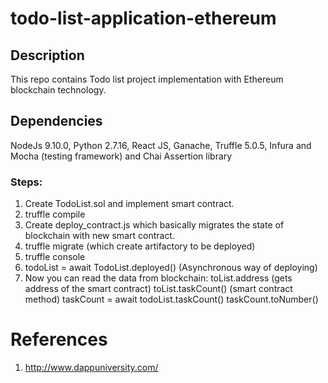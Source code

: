 # todo-list-application-ethereum

## Description
This repo contains Todo list project implementation with Ethereum blockchain technology.

## Dependencies
NodeJs 9.10.0, Python 2.7.16, React JS, Ganache, Truffle 5.0.5, Infura and Mocha (testing framework) and Chai Assertion library

### Steps:
1. Create TodoList.sol and implement smart contract.
2. truffle compile
3. Create deploy_contract.js which basically migrates the state of blockchain with new smart contract.
4. truffle migrate (which create artifactory to be deployed)
5. truffle console
6. todoList = await TodoList.deployed() (Asynchronous way of deploying)
7. Now you can read the data from blockchain:
	toList.address (gets address of the smart contract)
	toList.taskCount() (smart contract method)
	taskCount = await todoList.taskCount()
	taskCount.toNumber()


# References
1. http://www.dappuniversity.com/